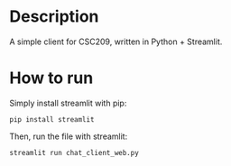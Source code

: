 # Description

A simple client for CSC209, written in Python + Streamlit.

# How to run

Simply install streamlit with pip:

```
pip install streamlit
```

Then, run the file with streamlit:

```
streamlit run chat_client_web.py
```

